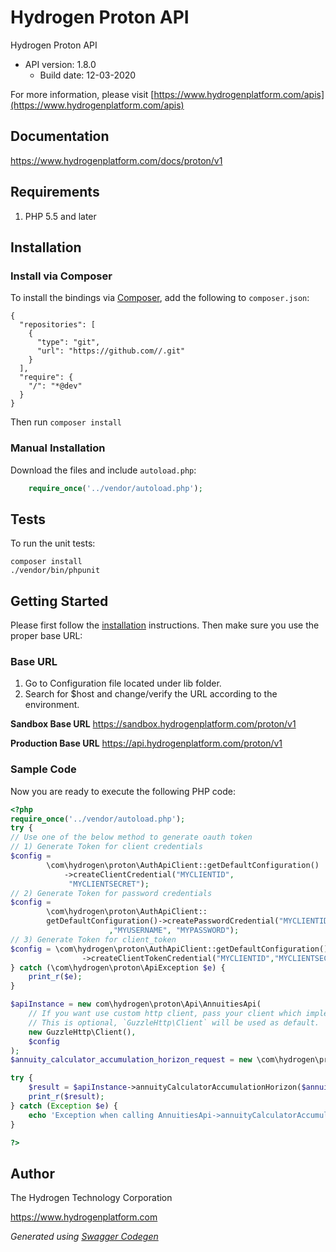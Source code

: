 # Hydrogen Proton API

Hydrogen Proton API
- API version: 1.8.0
  - Build date: 12-03-2020

For more information, please visit [https://www.hydrogenplatform.com/apis](https://www.hydrogenplatform.com/apis)

## Documentation

https://www.hydrogenplatform.com/docs/proton/v1

## Requirements

1. PHP 5.5 and later

## Installation

### Install via Composer

To install the bindings via [Composer](http://getcomposer.org/), add the following to `composer.json`:

```
{
  "repositories": [
    {
      "type": "git",
      "url": "https://github.com//.git"
    }
  ],
  "require": {
    "/": "*@dev"
  }
}
```

Then run `composer install`

### Manual Installation

Download the files and include `autoload.php`:

```php
    require_once('../vendor/autoload.php');
```

## Tests

To run the unit tests:

```
composer install
./vendor/bin/phpunit
```

## Getting Started

Please first follow the [installation](#installation) instructions. Then make sure you use the proper base URL:

### Base URL

1. Go to Configuration file located under lib folder.
2. Search for $host and change/verify the URL according to the environment.

**Sandbox Base URL**
https://sandbox.hydrogenplatform.com/proton/v1

**Production Base URL**
https://api.hydrogenplatform.com/proton/v1

### Sample Code
Now you are ready to execute the following PHP code:

```php
<?php
require_once('../vendor/autoload.php');
try {
// Use one of the below method to generate oauth token
// 1) Generate Token for client credentials
$config =
        \com\hydrogen\proton\AuthApiClient::getDefaultConfiguration()
            ->createClientCredential("MYCLIENTID",
             "MYCLIENTSECRET");
// 2) Generate Token for password credentials
$config =
        \com\hydrogen\proton\AuthApiClient::
        getDefaultConfiguration()->createPasswordCredential("MYCLIENTID","MYCLIENTSECRET"
                      ,"MYUSERNAME", "MYPASSWORD");
// 3) Generate Token for client_token
$config = \com\hydrogen\proton\AuthApiClient::getDefaultConfiguration()
                ->createClientTokenCredential("MYCLIENTID","MYCLIENTSECRET", "CLIENT_TOKEN");
} catch (\com\hydrogen\proton\ApiException $e) {
    print_r($e);
}

$apiInstance = new com\hydrogen\proton\Api\AnnuitiesApi(
    // If you want use custom http client, pass your client which implements `GuzzleHttp\ClientInterface`.
    // This is optional, `GuzzleHttp\Client` will be used as default.
    new GuzzleHttp\Client(),
    $config
);
$annuity_calculator_accumulation_horizon_request = new \com\hydrogen\proton\Model\AnnuityCalculatorAccumulationHorizonRequest(); // \com\hydrogen\proton\Model\AnnuityCalculatorAccumulationHorizonRequest | Request payload for Annuity Calculator - Accumulation Horizon

try {
    $result = $apiInstance->annuityCalculatorAccumulationHorizon($annuity_calculator_accumulation_horizon_request);
    print_r($result);
} catch (Exception $e) {
    echo 'Exception when calling AnnuitiesApi->annuityCalculatorAccumulationHorizon: ', $e->getMessage(), PHP_EOL;
}

?>
```

## Author
The Hydrogen Technology Corporation

https://www.hydrogenplatform.com

*Generated using [Swagger Codegen](https://github.com/swagger-api/swagger-codegen)*
